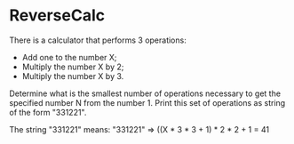 # ReverseCalc


There is a calculator that performs 3 operations:
 - Add one to the number X;
 - Multiply the number X by 2;
 - Multiply the number X by 3.

Determine what is the smallest number of operations necessary to get the specified number N from the number 1.
Print this set of operations as string of the form "331221".

The string "331221" means:
"331221" => ((X * 3 * 3 + 1) * 2 * 2 + 1 = 41
